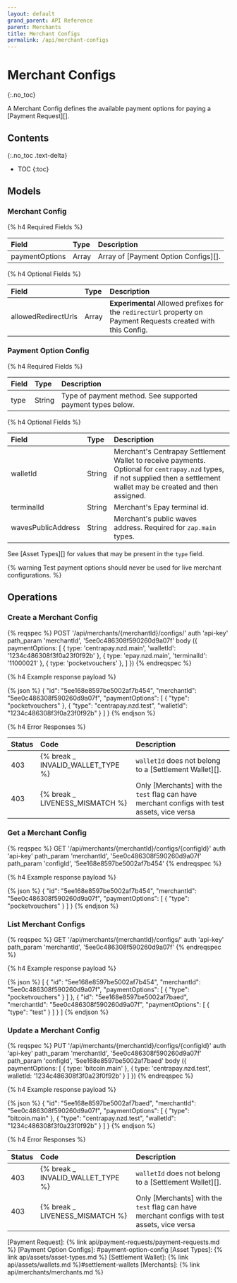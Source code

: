 ```yaml
---
layout: default
grand_parent: API Reference
parent: Merchants
title: Merchant Configs
permalink: /api/merchant-configs
---
```


# Merchant Configs
{:.no_toc}

A Merchant Config defines the available payment options for paying a [Payment Request][].

## Contents
{:.no_toc .text-delta}

* TOC
{:toc}

## Models

<span id="config-model"></span>
### Merchant Config

{% h4 Required Fields %}

| Field          | Type   | Description                          |
| :------------  | :----- | :----------------------------------- |
| paymentOptions | Array  | Array of [Payment Option Configs][]. |


{% h4 Optional Fields %}

| Field               | Type  | Description                                                                                                         |
| :------------------ | :---- | :------------------------------------------------------------------------------------------------------------------ |
| allowedRedirectUrls | Array | **Experimental** Allowed prefixes for the `redirectUrl` property on Payment Requests created with this Config.      |


### Payment Option Config

{% h4 Required Fields %}

| Field | Type   | Description                                                |
| :---- | :----- | :--------------------------------------------------------  |
| type  | String | Type of payment method. See supported payment types below. |

{% h4 Optional Fields %}

|       Field        |  Type  |                                                                                Description                                                                                 |
| :----------------- | :----- | :------------------------------------------------------------------------------------------------------------------------------------------------------------------------- |
| walletId           | String | Merchant's Centrapay Settlement Wallet to receive payments. Optional for `centrapay.nzd` types, if not supplied then a settlement wallet may be created and then assigned. |
| terminalId         | String | Merchant's Epay terminal id.                                                                                                                                               |
| wavesPublicAddress | String | Merchant's public waves address. Required for `zap.main` types.                                                                                                            |

See [Asset Types][] for values that may be present in the `type` field.

{% warning Test payment options should never be used for live merchant configurations. %}

## Operations

### Create a Merchant Config

{% reqspec %}
  POST '/api/merchants/{merchantId}/configs/'
  auth 'api-key'
  path_param 'merchantId', '5ee0c486308f590260d9a07f'
  body ({
    paymentOptions: [
      { type: 'centrapay.nzd.main', 'walletId': '1234c486308f3f0a23f0f92b' },
      { type: 'epay.nzd.main', 'terminalId': '11000021' },
      { type: 'pocketvouchers' },
    ]
  })
{% endreqspec %}

{% h4 Example response payload %}

{% json %}
{
  "id": "5ee168e8597be5002af7b454",
  "merchantId": "5ee0c486308f590260d9a07f",
  "paymentOptions": [
    {
        "type": "pocketvouchers"
    },
    {
      "type": "centrapay.nzd.test",
      "walletId": "1234c486308f3f0a23f0f92b"
    }
  ]
}
{% endjson %}

{% h4 Error Responses %}

| Status |               Code                |                                         Description                                          |
| :----- | :-------------------------------- | :------------------------------------------------------------------------------------------- |
| 403    | {% break _ INVALID_WALLET_TYPE %} | `walletId` does not belong to a [Settlement Wallet][].                                       |
| 403    | {% break _ LIVENESS_MISMATCH %}   | Only [Merchants] with the `test` flag can have merchant configs with test assets, vice versa |

### Get a Merchant Config

{% reqspec %}
  GET '/api/merchants/{merchantId}/configs/{configId}'
  auth 'api-key'
  path_param 'merchantId', '5ee0c486308f590260d9a07f'
  path_param 'configId', '5ee168e8597be5002af7b454'
{% endreqspec %}


{% h4 Example response payload %}

{% json %}
{
  "id": "5ee168e8597be5002af7b454",
  "merchantId": "5ee0c486308f590260d9a07f",
  "paymentOptions": [
    {
      "type": "pocketvouchers"
    }
  ]
}
{% endjson %}

### List Merchant Configs

{% reqspec %}
  GET '/api/merchants/{merchantId}/configs/'
  auth 'api-key'
  path_param 'merchantId', '5ee0c486308f590260d9a07f'
{% endreqspec %}


{% h4 Example response payload %}

{% json %}
[
  {
    "id": "5ee168e8597be5002af7b454",
    "merchantId": "5ee0c486308f590260d9a07f",
    "paymentOptions": [
      {
        "type": "pocketvouchers"
      }
    ]
  },
  {
    "id": "5ee168e8597be5002af7baed",
    "merchantId": "5ee0c486308f590260d9a07f",
    "paymentOptions": [
      {
        "type": "test"
      }
    ]
  }
]
{% endjson %}

### Update a Merchant Config

{% reqspec %}
  PUT '/api/merchants/{merchantId}/configs/{configId}'
  auth 'api-key'
  path_param 'merchantId', '5ee0c486308f590260d9a07f'
  path_param 'configId', '5ee168e8597be5002af7baed'
  body ({
    paymentOptions: [
      { type: 'bitcoin.main' },
      { type: 'centrapay.nzd.test', walletId: '1234c486308f3f0a23f0f92b' }
    ]
  })
{% endreqspec %}

{% h4 Example response payload %}

{% json %}
{
  "id": "5ee168e8597be5002af7baed",
  "merchantId": "5ee0c486308f590260d9a07f",
  "paymentOptions": [
    {
      "type": "bitcoin.main"
    },
    {
      "type": "centrapay.nzd.test",
      "walletId": "1234c486308f3f0a23f0f92b"
    }
  ]
}
{% endjson %}

{% h4 Error Responses %}

| Status |               Code                |                                         Description                                          |
| :----- | :-------------------------------- | :------------------------------------------------------------------------------------------- |
| 403    | {% break _ INVALID_WALLET_TYPE %} | `walletId` does not belong to a [Settlement Wallet][].                                       |
| 403    | {% break _ LIVENESS_MISMATCH %}   | Only [Merchants] with the `test` flag can have merchant configs with test assets, vice versa |


[Payment Request]: {% link api/payment-requests/payment-requests.md %}
[Payment Option Configs]: #payment-option-config
[Asset Types]: {% link api/assets/asset-types.md %}
[Settlement Wallet]: {% link api/assets/wallets.md %}#settlement-wallets
[Merchants]: {% link api/merchants/merchants.md %}

